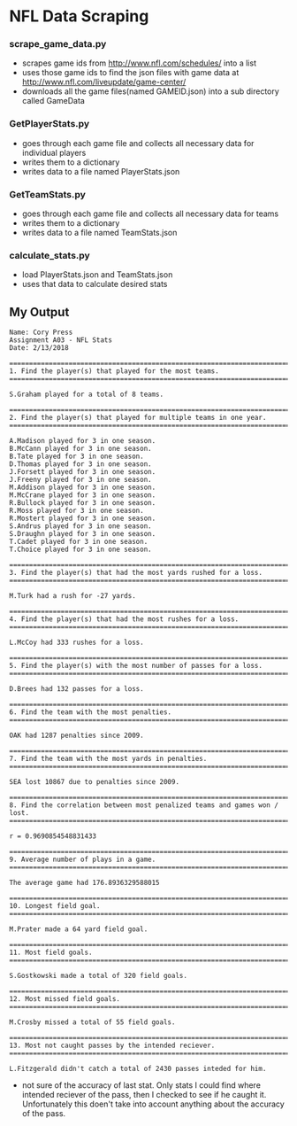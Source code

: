 # NFL Data Scraping

### scrape_game_data.py
* scrapes game ids from http://www.nfl.com/schedules/ into a list
* uses those game ids to find the json files with game data at http://www.nfl.com/liveupdate/game-center/
* downloads all the game files(named GAMEID.json) into a sub directory called GameData
### GetPlayerStats.py
* goes through each game file and collects all necessary data for individual players
* writes them to a dictionary
* writes data to a file named PlayerStats.json
### GetTeamStats.py
* goes through each game file and collects all necessary data for teams
* writes them to a dictionary
* writes data to a file named TeamStats.json
### calculate_stats.py
* load PlayerStats.json and TeamStats.json
* uses that data to calculate desired stats


## My Output
```
Name: Cory Press
Assignment A03 - NFL Stats
Date: 2/13/2018

=============================================================================
1. Find the player(s) that played for the most teams.
=============================================================================

S.Graham played for a total of 8 teams.

=============================================================================
2. Find the player(s) that played for multiple teams in one year.
=============================================================================

A.Madison played for 3 in one season.
B.McCann played for 3 in one season.
B.Tate played for 3 in one season.
D.Thomas played for 3 in one season.
J.Forsett played for 3 in one season.
J.Freeny played for 3 in one season.
M.Addison played for 3 in one season.
M.McCrane played for 3 in one season.
R.Bullock played for 3 in one season.
R.Moss played for 3 in one season.
R.Mostert played for 3 in one season.
S.Andrus played for 3 in one season.
S.Draughn played for 3 in one season.
T.Cadet played for 3 in one season.
T.Choice played for 3 in one season.

=============================================================================
3. Find the player(s) that had the most yards rushed for a loss.
=============================================================================

M.Turk had a rush for -27 yards.

=============================================================================
4. Find the player(s) that had the most rushes for a loss.
=============================================================================

L.McCoy had 333 rushes for a loss.

=============================================================================
5. Find the player(s) with the most number of passes for a loss.
=============================================================================

D.Brees had 132 passes for a loss.

=============================================================================
6. Find the team with the most penalties.
=============================================================================

OAK had 1287 penalties since 2009.

=============================================================================
7. Find the team with the most yards in penalties.
=============================================================================

SEA lost 10867 due to penalties since 2009.

=============================================================================
8. Find the correlation between most penalized teams and games won / lost.
=============================================================================

r = 0.9690854548831433

=============================================================================
9. Average number of plays in a game.
=============================================================================

The average game had 176.8936329588015

=============================================================================
10. Longest field goal.
=============================================================================

M.Prater made a 64 yard field goal.

=============================================================================
11. Most field goals.
=============================================================================

S.Gostkowski made a total of 320 field goals.

=============================================================================
12. Most missed field goals.
=============================================================================

M.Crosby missed a total of 55 field goals.

=============================================================================
13. Most not caught passes by the intended reciever.
=============================================================================

L.Fitzgerald didn't catch a total of 2430 passes inteded for him.
```
* not sure of the accuracy of last stat. Only stats I could find where intended reciever of the pass, then I checked to see if he caught it. Unfortunately this doen't take into account anything about the accuracy of the pass.
